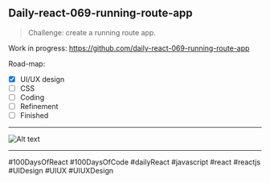 ## Daily-react-069-running-route-app

> Challenge: create a running route app.

Work in progress: https://github.com/daily-react-069-running-route-app


Road-map:

- [x] UI/UX design
- [ ] CSS
- [ ] Coding
- [ ] Refinement
- [ ] Finished

---

![Alt text](src/images/daily-react-069-running-route-app.png?raw=true "App UI")

---

#100DaysOfReact #100DaysOfCode #dailyReact #javascript #react #reactjs #UIDesign #UIUX #UIUXDesign

